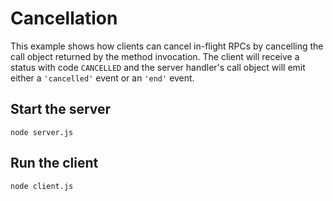 # Cancellation

This example shows how clients can cancel in-flight RPCs by cancelling the call
object returned by the method invocation. The client will receive a status with
code `CANCELLED` and the server handler's call object will emit either a
`'cancelled'` event or an `'end'` event.

## Start the server

```
node server.js
```

## Run the client

```
node client.js
```
